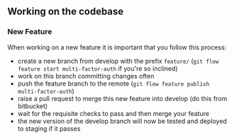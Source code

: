 ## Working on the codebase

### New Feature

When working on a new feature it is important that you follow this process:

* create a new branch from develop with the prefix `feature/` (`git flow feature start multi-factor-auth` if you're so inclined)
* work on this branch committing changes often
* push the feature branch to the remote (`git flow feature publish multi-factor-auth`)
* raise a pull request to merge this new feature into develop (do this from bitbucket)
* wait for the requisite checks to pass and then merge your feature
* the new version of the develop branch will now be tested and deployed to staging if it passes
